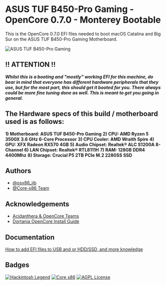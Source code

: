 
# ASUS TUF B450-Pro Gaming - OpenCore 0.7.0 - Monterey Bootable

This is the OpenCore 0.7.0 EFI files needed to boot macOS Catalina and Big Sur on the ASUS TUF B450-Pro Gaming Motherboard.

![ASUS TUF B450-Pro Gaming](https://www.asus.com/media/global/products/2chSoHJqu4ecrydp/P_setting_xxx_0_90_end_500.png)

## !! ATTENTION !!
_**Whilst this is a booting and "mostly" working EFI for this machine, do bear in mind that everyone has different hardware peripherals that they use, but for the most part, this should get it booted for you. There always could be more fine tuning done as well. This is meant to get you going in general.**_

## The Hardware specs of this build / motherboard used is as follows:

**1) Motherboard: ASUS TUF B450-Pro Gaming**
**2) CPU: AMD Ryzen 5 3500X 3.6 GHz 6-Core Processor**
**3) CPU Cooler: AMD Wraith Spire**
**4) GPU: XFX Radeon RX570 4GB**
**5) Audio Chipset: Realtek® ALC S1200A 8-Channel**
**6) LAN Chipset: Realtek® RTL8111H**
**7) RAM: 128GB DDR4 4400Mhz**
**8) Storage: Crucial P5 2TB PCIe M.2 2280SS SSD**

## Authors

- [@osx86_ijb](https://www.github.com/osx86-ijb)
- [@Core-x86 Team](https://discord.com/invite/yCYpdZE)

## Acknowledgements
- [Acidanthera & OpenCore Teams](https://github.com/acidanthera)
- [Dortania OpenCore Install Guide](https://dortania.github.io/OpenCore-Install-Guide/)

## Documentation

[How to add EFI files to USB and or HDD/SSD, and more knowledge](https://dortania.github.io/OpenCore-Install-Guide/installer-guide/opencore-efi.html)

## Badges

[![Hackintosh Legend](https://img.shields.io/badge/Core-x86-blue)](https://github.com/Core-x86)
[![Core x86](https://img.shields.io/badge/Hackintosh-Legend-red)](https://github.com/osx86-ijb)
[![AGPL License](https://img.shields.io/badge/Go%20There-Away%20From%20Me-brightgreeng)](https://www.youtube.com/watch?v=PjACk_dw1v8)